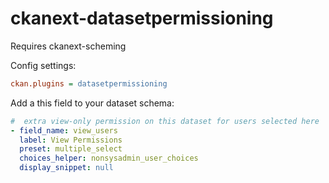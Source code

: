 # ckanext-datasetpermissioning

Requires ckanext-scheming

Config settings:

```ini
ckan.plugins = datasetpermissioning
```


Add a this field to your dataset schema:

```yaml
#  extra view-only permission on this dataset for users selected here
- field_name: view_users
  label: View Permissions
  preset: multiple_select
  choices_helper: nonsysadmin_user_choices
  display_snippet: null
```
